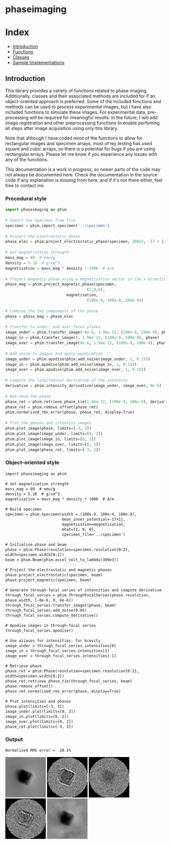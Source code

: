 # phaseimaging

# Index

* [Introduction](#introduction)
* [Functions](functions/functions)
* [Classes](classes/classes)
* [Sample Implementations](sample_implementations/sample_implementations.md)

## Introduction

This library provides a variety of functions related to phase imaging. Additionally, classes and their associated methods are included for if an object-oriented approach is preferred. Some of the included functions and methods can be used to process experimental images, but I have also included functions to simulate these images. For experimental data, pre-processing will be required for meaningful results. In the future, I will add image registration and other preprocessing functions to enable perfoming all steps after image acquisition using only this library.

Note that although I have coded most of the functions to allow for rectangular images and specimen arrays, most of my testing has used square and cubic arrays, so there is a potential for bugs if you are using rectangular arrays. Please let me know if you experience any issues with any of the functions.

This documentation is a work in progress, so newer parts of the code may not always be documented here. Check the documentation in the source code if any explanation is missing from here, and if it's not there either, feel free to contact me.




### Procedural style
```python
import phaseimaging as phim

# Import the specimen from file
specimen = phim.import_specimen('../specimen')

# Project the electrostatic phase
phase_elec = phim.project_electrostatic_phase(specimen, 300e3, -17 + 1j, (100e-9, 100e-9, 100e-9))

# Set magnetisation strength
mass_mag = 80  # emu/g
density = 5.18  # g/cm^3
magnetisation = mass_mag * density * 1000  # A/m

# Project magnetic phase using a magnetisation vector in the x-direction
phase_mag = phim.project_magnetic_phase(specimen,
                                    (1,0,0),
                           magnetisation,
                                    (100e-9, 100e-9, 100e-9))

# Combine the two components of the phase
phase = phase_mag + phase_elec

# Transfer to under- and over-focus planes
image_under = phim.transfer_image(-8e-6, 1.96e-12, (100e-9, 100e-9), phase)
image_in = phim.transfer_image(0, 1.96e-12, (100e-9, 100e-9), phase)
image_over = phim.transfer_image(8e-6, 1.96e-12, (100e-9, 100e-9), phase)

# Add noise to images and apply apodisation
image_under = phim.apodise(phim.add_noise(image_under, 1, 0.15))
image_in = phim.apodise(phim.add_noise(image_in, 1, 0.15))
image_over = phim.apodise(phim.add_noise(image_over, 1, 0.15))

# Compute the longitudinal derivative of the intensity
derivative = phim.intensity_derivative(image_under, image_over, 8e-6)

# Retrieve the phase
phase_ret = phim.retrieve_phase_tie(1.96e-12, (100e-9, 100e-9), derivative, image_in)
phase_ret = phim.remove_offset(phase_ret)
phim.normalised_rms_error(phase, phase_ret, display=True)

# Plot the phases and intensity images
phim.plot_image(phase, limits=[-3, 3])
phim.plot_image(image_under, limits=[0, 2])
phim.plot_image(image_in, limits=[0, 2])
phim.plot_image(image_over, limits=[0, 2])
phim.plot_image(phase_ret, limits=[-3, 3])
```
### Object-oriented style

    import phaseimaging as phim

    # Set magnetisation strength
    mass_mag = 80  # emu/g
    density = 5.18  # g/cm^3
    magnetisation = mass_mag * density * 1000  # A/m
    
    # Build specimen
    specimen = phim.Specimen(width = (100e-9, 100e-9, 100e-9),
                             mean_inner_potential=-17+1j,
                             magnetisation=magnetisation,
                             mhat=(1, 0, 0),
                             specimen_file='../specimen')
    
    # Initialise phase and beam
    phase = phim.Phase(resolution=specimen.resolution[0:2], width=specimen.width[0:2])
    beam = phim.Beam(phim.accel_volt_to_lambda(300e3))
    
    # Project the electrostatic and magnetic phases
    phase.project_electrostatic(specimen, beam)
    phase.project_magnetic(specimen, beam)
    
    # Generate through-focal series of intensities and compute derivative
    through_focal_series = phim.ThroughFocalSeries(phase.resolution, phase.width, [-8e-6, 0, 8e-6])
    through_focal_series.transfer_images(phase, beam)
    through_focal_series.add_noise(0.05)
    through_focal_series.compute_derivative()
    
    # Apodise images in through-focal series
    through_focal_series.apodise()
    
    # Use aliases for intensities, for brevity
    image_under = through_focal_series.intensities[0]
    image_in = through_focal_series.intensities[1]
    image_over = through_focal_series.intensities[-1]
    
    # Retrieve phase
    phase_ret = phim.Phase(resolution=specimen.resolution[0:2], width=specimen.width[0:2])
    phase_ret.retrieve_phase_tie(through_focal_series, beam)
    phase.remove_offset()
    phase_ret.normalised_rms_error(phase, display=True)
    
    # Plot intensities and phases
    phase.plot(limits=[-3, 3])
    image_under.plot(limits=[0, 2])
    image_in.plot(limits=[0, 2])
    image_over.plot(limits=[0, 2])
    phase_ret.plot(limits=[-3, 3])

    
### Output

    Normalised RMS error =  28.1%
    
![projected phase](README/phase.png) ![under-focus image](README/image_under.png) ![in-focus image](README/image_in.png) ![over-focus image](README/image_over.png) ![retrieved phase](README/phase_ret.png)